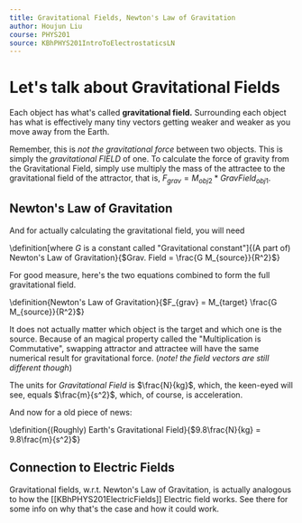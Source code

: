 ```yaml
---
title: Gravitational Fields, Newton's Law of Gravitation
author: Houjun Liu
course: PHYS201
source: KBhPHYS201IntroToElectrostaticsLN
---
```


# Let's talk about Gravitational Fields

Each object has what's called **gravitational field.** Surrounding each object has what is effectively many tiny vectors getting weaker and weaker as you move away from the Earth. 

Remember, this is _not the gravitational force_ between two objects. This is simply the _gravitational FIELD_ of one. To calculate the force of gravity from the Gravitational Field, simply use multiply the mass of the attractee to the gravitational field of the attractor, that is, $F_{grav} = M_{obj2} * GravField_{obj1}$.

## Newton's Law of Gravitation

And for actually calculating the gravitational field, you will need

\definition[where $G$ is a constant called "Gravitational constant"]{(A part of) Newton's Law of Gravitation}{$Grav. Field = \frac{G M_{source}}{R^2}$}

For good measure, here's the two equations combined to form the full gravitational field.

\definition{Newton's Law of Gravitation}{$F_{grav} = M_{target} \frac{G M_{source}}{R^2}$}

It does not actually matter which object is the target and which one is the source. Because of an magical property called the "Multiplication is Commutative", swapping attractor and attractee will have the same numerical result for gravitational force. (_note! the field vectors are still different though_)

The units for *Gravitational Field* is $\frac{N}{kg}$, which, the keen-eyed will see, equals $\frac{m}{s^2}$, which, of course, is acceleration.

And now for a old piece of news:

\definition{(Roughly) Earth's Gravitational Field}{$9.8\frac{N}{kg} = 9.8\frac{m}{s^2}$}

## Connection to Electric Fields
Gravitational fields, w.r.t. Newton's Law of Gravitation, is actually analogous to how the [[KBhPHYS201ElectricFields]] Electric field works. See there for some info on why that's the case and how it could work.